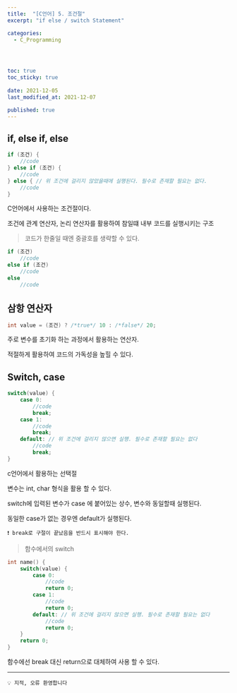```yaml
---
title:  "[C언어] 5. 조건절"
excerpt: "if else / switch Statement"

categories:
  - C_Programming




toc: true
toc_sticky: true
 
date: 2021-12-05
last_modified_at: 2021-12-07

published: true
---
```



## if, else if, else

```c
if (조건) {
    //code
} else if (조건) {
    //code
} else { // 위 조건에 걸리지 않았을때에 실행된다. 필수로 존재할 필요는 없다.
    //code
}
```

C언어에서 사용하는 조건절이다. 

조건에 관계 연산자, 논리 연산자를 활용하여 참일떄 내부 코드를 실행시키는 구조

> 코드가 한줄일 때엔 중괄호를 생략할 수 있다.
> 

```c
if (조건) 
    //code
else if (조건) 
    //code
else 
    //code

```

## 삼항 연산자

```c
int value = (조건) ? /*true*/ 10 : /*false*/ 20;
```

주로 변수를 초기화 하는 과정에서 활용하는 연산자.

적절하게 활용하여 코드의 가독성을 높힐 수 있다.

## Switch, case

```c
switch(value) {
    case 0:
        //code
        break;
    case 1:
        //code
        break;
    default: // 위 조건에 걸리지 않으면 실행. 필수로 존재할 필요는 없다
        //code
        break;
}
```

c언어에서 활용하는 선택절

변수는 int, char 형식을 활용 할 수 있다.

switch에 입력된 변수가 case 에 붙어있는 상수, 변수와 동일할때 실행된다.

동일한 case가 없는 경우엔 default가 실행된다.

```
❗ break로 구절이 끝났음을 반드시 표시해야 한다.
```

> 함수에서의 switch
> 

```c
int name() {
    switch(value) {
        case 0:
            //code
            return 0;
        case 1:
            //code
            return 0;
        default: // 위 조건에 걸리지 않으면 실행. 필수로 존재할 필요는 없다
            //code
            return 0;
    }
    return 0;
}
```

함수에선 break 대신 return으로 대체하여 사용 할 수 있다.


---

```
💡 지적, 오류 환영합니다
```
